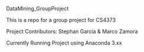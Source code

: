 DataMining_GroupProject

This is a repo for a group project for CS4373

Project Contributors: Stephan Garcia & Marco Zamora

Currently Running Project using Anaconda 3.xx 
